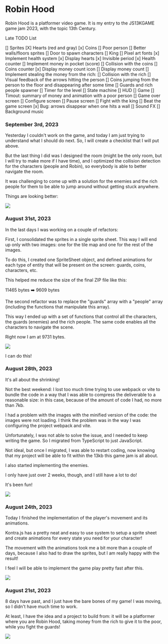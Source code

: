 # Robin Hood

Robin Hood is a platformer video game. It is my entry to the JS13KGAME game jam 2023, with the topic 13th Century.

Late TODO List

[] Sprites
    [X] Hearts (red and gray)
    [x] Coins
    [] Poor person
    [] Better walls/floors sprites
    [] Door to spawn characters
    [] King
[] Pixel art fonts
[x] Implement health system
    [x] Display hearts
    [x] Invisible period
    [x] Health counter
[] Implement money in pocket (score)
    [] Collision with the coins
    [] Coins counter
    [x] Display money count icon
    [] Display money count
[] Implement stealing the money from the rich:
    [] Collision with the rich
    [] Visual feedback of the arrows hitting the person
    [] Coins jumping from the person to the floor and disappearing after some time
[] Guards and rich people spawner
[] Timer for the level
[] State machine
    [] HUD
    [] Game
    [] Timout: summary of money and animation with a poor person
    [] Game over screen
    [] Configure screen
    [] Pause screen
    [] Fight with the king
    [] Beat the game screen
[x] Bug: arrows disappear when one hits a wall
[] Sound FX
[] Background music

### September 3rd, 2023

Yesterday I couldn't work on the game, and today I am just trying to understand what I should do next. So, I will create a checklist that I will put above.

But the last thing I did was I designed the room (might be the only room, but I will try to make more if I have time), and I optimized the collision detection for the characters (people and Robin), so everybody is able to better navigate the room.

It was challenging to come up with a solution for the enemies and the rich people for them to be able to jump around without getting stuck anywhere.

Things are looking better:

![](./gifs/2023-09-03-01.gif)

### August 31st, 2023

In the last days I was working on a couple of refactors:

First, I consolidated the sprites in a single sprite sheet. This way I will end up only with two images: one for the tile map and one for the rest of the images.

To do this, I created one SpriteSheet object, and defined animations for each type of entity that will be present on the screen: guards, coins, characters, etc.

This helped me reduce the size of the final ZIP file like this:

11465 bytes ➡️ 9609 bytes

The second refactor was to replace the "guards" array with a "people" array (including the functions that manipulate this array).

This way I ended up with a set of functions that control all the characters, the guards (enemies) and the rich people. The same code enables all the characters to navigate the scene.

Right now I am at 9731 bytes.

![](./gifs/2023-08-31-01.gif)

I can do this!

### August 28th, 2023

It's all about the shrinking!

Not the best weekend: I lost too much time trying to use webpack or vite to bundle the code in a way that I was able to compress the deliverable to a reasonable size: in this case, because of the amount of code I had, no more than 7kb.

I had a problem with the images with the minified version of the code: the images were not loading. I think the problem was in the way I was configuring the project webpack and vite.

Unfortunately, I was not able to solve the issue, and I needed to keep writing the game. So I migrated from TypeScript to just JavaScript.

Not ideal, but once I migrated, I was able to restart coding, now knowing that my project will be able to fit within the 13kb this game jam is all about.

I also started implementing the enemies.

I only have just over 2 weeks, though, and I still have a lot to do!

It's been fun!

![](./gifs/2023-08-28-01.gif)

### August 24th, 2023

Today I finished the implementation of the player's movement and its animations.

Kontra.js has a pretty neat and easy to use system to setup a sprite sheet and create animations for every state you need for your character!

The movement with the animations took me a bit more than a couple of days, because I also had to draw the sprites, but I am really happy with the result!

I feel I will be able to implement the game play pretty fast after this.

![](./gifs/2023-08-24-01.gif)

### August 21st, 2023

8 days have past, and I just have the bare bones of my game! I was moving, so I didn't have much time to work.

At least, I have the idea and a project to build from: it will be a platformer where you are Robin Hood, taking money from the rich to give it to the poor, while you fight the guards!

![](./gifs/2023-08-21-01.gif)
